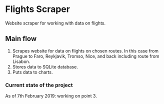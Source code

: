 # Flights Scraper
Website scraper for working with data on flights.

## Main flow
1. Scrapes website for data on flights on chosen routes. In this case from Prague to Faro,
Reykjavik, Tromso, Nice, and back including route from Lisabon.
2. Stores data to SQLite database.
3. Puts data to charts.

### Current state of the project
As of 7th February 2019: working on point 3.
